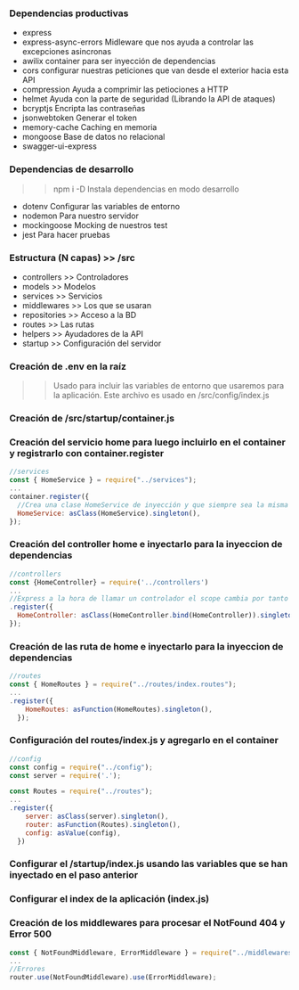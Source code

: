 ### Dependencias productivas

- express
- express-async-errors Midleware que nos ayuda a controlar las excepciones asincronas
- awilix container para ser inyección de dependencias
- cors configurar nuestras peticiones que van desde el exterior hacia esta API
- compression Ayuda a comprimir las petiociones a HTTP
- helmet Ayuda con la parte de seguridad (Librando la API de ataques)
- bcryptjs Encripta las contraseñas
- jsonwebtoken Generar el token
- memory-cache Caching en memoria
- mongoose Base de datos no relacional
- swagger-ui-express

### Dependencias de desarrollo

> > npm i -D Instala dependencias en modo desarrollo

- dotenv Configurar las variables de entorno
- nodemon Para nuestro servidor
- mockingoose Mocking de nuestros test
- jest Para hacer pruebas

### Estructura (N capas) >> /src

- controllers >> Controladores
- models >> Modelos
- services >> Servicios
- middlewares >> Los que se usaran
- repositories >> Acceso a la BD
- routes >> Las rutas
- helpers >> Ayudadores de la API
- startup >> Configuración del servidor

### Creación de .env en la raíz

> > Usado para incluir las variables de entorno que usaremos para la aplicación. Este archivo es usado en /src/config/index.js

### Creación de /src/startup/container.js

### Creación del servicio home para luego incluirlo en el container y registrarlo con container.register

```javascript
//services
const { HomeService } = require("../services");
...
container.register({
  //Crea una clase HomeService de inyección y que siempre sea la misma
  HomeService: asClass(HomeService).singleton(),
});
```

### Creación del controller home e inyectarlo para la inyeccion de dependencias

```javascript
//controllers
const {HomeController} = require('../controllers')
...
//Express a la hora de llamar un controlador el scope cambia por tanto al usar el metodo bind este scope se mantiene
.register({
  HomeController: asClass(HomeController.bind(HomeController)).singleton()
});
```

### Creación de las ruta de home e inyectarlo para la inyeccion de dependencias

```javascript
//routes
const { HomeRoutes } = require("../routes/index.routes");
...
.register({
    HomeRoutes: asFunction(HomeRoutes).singleton(),
  });
```

### Configuración del routes/index.js y agregarlo en el container

```javascript
//config
const config = require("../config");
const server = require('.');

const Routes = require("../routes");
...
.register({
    server: asClass(server).singleton(),
    router: asFunction(Routes).singleton(),
    config: asValue(config),
  })
```

### Configurar el /startup/index.js usando las variables que se han inyectado en el paso anterior

### Configurar el index de la aplicación (index.js)

### Creación de los middlewares para procesar el NotFound 404 y Error 500

```javascript
const { NotFoundMiddleware, ErrorMiddleware } = require("../middlewares");
...
//Errores
router.use(NotFoundMiddleware).use(ErrorMiddleware);
```

